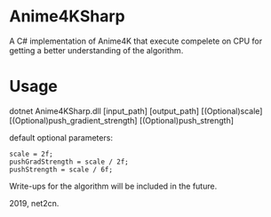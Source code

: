 # Anime4KSharp
A C# implementation of Anime4K that execute compelete on CPU for getting a better understanding of the algorithm.

# Usage
dotnet Anime4KSharp.dll [input_path] [output_path] [(Optional)scale] [(Optional)push_gradient_strength] [(Optional)push_strength]

default optional parameters:
```
scale = 2f;
pushGradStrength = scale / 2f;
pushStrength = scale / 6f;
```

Write-ups for the algorithm will be included in the future.

2019, net2cn.